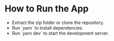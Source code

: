 # How to Run the App

- Extract the zip folder or clone the repository.
- Run \`yarn\` to install dependencies.
- Run \`yarn dev\` to start the development server.
